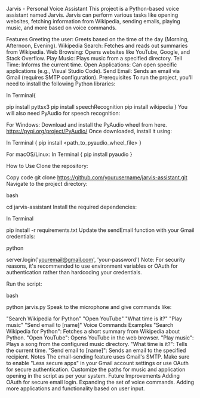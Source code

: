 Jarvis - Personal Voice Assistant
This project is a Python-based voice assistant named Jarvis. Jarvis can perform various tasks like opening websites, fetching information from Wikipedia, sending emails, playing music, and more based on voice commands.

Features
Greeting the user: Greets based on the time of the day (Morning, Afternoon, Evening).
Wikipedia Search: Fetches and reads out summaries from Wikipedia.
Web Browsing: Opens websites like YouTube, Google, and Stack Overflow.
Play Music: Plays music from a specified directory.
Tell Time: Informs the current time.
Open Applications: Can open specific applications (e.g., Visual Studio Code).
Send Email: Sends an email via Gmail (requires SMTP configuration).
Prerequisites
To run the project, you'll need to install the following Python libraries:


In Terminal{

pip install pyttsx3
pip install speechRecognition
pip install wikipedia }
You will also need PyAudio for speech recognition:

For Windows:
Download and install the PyAudio wheel from here.
https://pypi.org/project/PyAudio/
Once downloaded, install it using:

In Terminal {
pip install <path_to_pyaudio_wheel_file> }

For macOS/Linux: 
In Terminal {
pip install pyaudio }

How to Use
Clone the repository:

Copy code
git clone https://github.com/yourusername/jarvis-assistant.git
Navigate to the project directory:

bash

cd jarvis-assistant
Install the required dependencies:

In Terminal

pip install -r requirements.txt
Update the sendEmail function with your Gmail credentials:

python

server.login('youremail@gmail.com', 'your-password')
Note: For security reasons, it's recommended to use environment variables or OAuth for authentication rather than hardcoding your credentials.

Run the script:

bash

python jarvis.py
Speak to the microphone and give commands like:

"Search Wikipedia for Python"
"Open YouTube"
"What time is it?"
"Play music"
"Send email to [name]"
Voice Commands Examples
"Search Wikipedia for Python": Fetches a short summary from Wikipedia about Python.
"Open YouTube": Opens YouTube in the web browser.
"Play music": Plays a song from the configured music directory.
"What time is it?": Tells the current time.
"Send email to [name]": Sends an email to the specified recipient.
Notes
The email-sending feature uses Gmail's SMTP. Make sure to enable "Less secure apps" in your Gmail account settings or use OAuth for secure authentication.
Customize the paths for music and application opening in the script as per your system.
Future Improvements
Adding OAuth for secure email login.
Expanding the set of voice commands.
Adding more applications and functionality based on user input.
